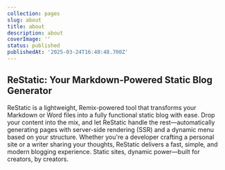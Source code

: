 ```yaml
---
collection: pages
slug: about
title: about
description: about
coverImage: ''
status: published
publishedAt: '2025-03-24T16:40:48.700Z'
---
```

## ReStatic: Your Markdown-Powered Static Blog Generator

ReStatic is a lightweight, Remix-powered tool that transforms your Markdown or Word files into a fully functional static blog with ease. Drop your content into the mix, and let ReStatic handle the rest—automatically generating pages with server-side rendering (SSR) and a dynamic menu based on your structure. Whether you're a developer crafting a personal site or a writer sharing your thoughts, ReStatic delivers a fast, simple, and modern blogging experience. Static sites, dynamic power—built for creators, by creators.

